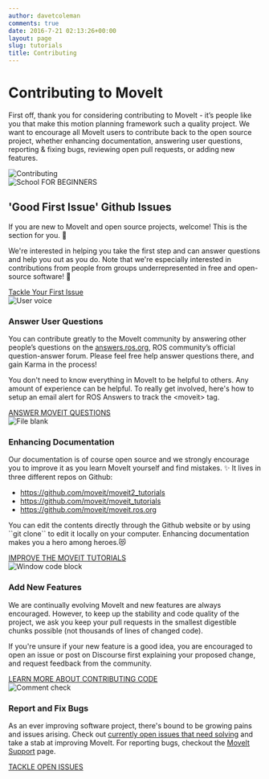 ```yaml
---
author: davetcoleman
comments: true
date: 2016-7-21 02:13:26+00:00
layout: page
slug: tutorials
title: Contributing
---
```


<div class='row'>
  <div class='col-sm-12 col-lg-6'>
    <h1>Contributing to MoveIt</h1>
    <p class="paragraph-big">
      First off, thank you for considering contributing to MoveIt - it’s people like you that make this motion planning framework such a quality project. We want to encourage all MoveIt users to contribute back to the open source project, whether enhancing documentation, answering user questions, reporting & fixing bugs, reviewing open pull requests, or adding new features.
    </p>
  </div>
  <div class='col-sm-12 col-lg-6'>
    <img class="contributing-image" alt="Contributing" src="/assets/images/contributing.png">
  </div>
</div>
<div class='row contributing-box'>
  <div class='col-sm-12 col-lg-12'>
    <span class="icon">
      <img alt="School" src="/assets/images/icons/school.svg">
    </span>
    <span class="badge">FOR BEGINNERS</span>
    <h2>'Good First Issue' Github Issues</h2>
    <p>
      If you are new to MoveIt and open source projects, welcome! This is the section for you. 👋
    </p>
    <p>
      We're interested in helping you take the first step and can answer questions and help you out as you do. Note that we're especially interested in contributions from people from groups underrepresented in free and open-source software! 💝
    </p>
    <a class="button button-transparent button-transparent__blue" href="https://github.com/moveit/moveit2/labels/good%20first%20issue" target="_blank">Tackle Your First Issue</a>
  </div>
</div>
<div class="row contributing-boxes">
  <div class='contributing-single-box'>
    <span class="icon">
      <img alt="User voice" src="/assets/images/icons/user_voice.svg">
    </span>
    <h3>Answer User Questions</h3>
    <p>
      You can contribute greatly to the MoveIt community by answering other people’s questions on the <a href="https://robotics.stackexchange.com/questions/tagged/moveit" target="_blank">answers.ros.org</a>, ROS community’s official question-answer forum. Please feel free help answer questions there, and gain Karma in the process!
    </p>
    <p class="second-paragraph">
      You don't need to know everything in MoveIt to be helpful to others. Any amount of experience can be helpful. To really get involved, here's how to setup an email alert for ROS Answers to track the &lt;moveit&gt; tag.
    </p>
    <a class="button button-transparent button-transparent__blue" href="https://robotics.stackexchange.com/questions/tagged/moveit" target="_blank">ANSWER MOVEIT QUESTIONS</a>
  </div>
  <div class='contributing-single-box'>
    <span class="icon">
      <img alt="File blank" src="/assets/images/icons/file_blank.svg">
    </span>
    <h3>Enhancing Documentation</h3>
    <p>
      Our documentation is of course open source and we strongly encourage you to improve it as you learn MoveIt yourself and find mistakes. ✨ It lives in three different repos on Github:
    </p>
    <ul>
    <li>
        <a href="https://github.com/moveit/moveit2_tutorials" target="_blank">https://github.com/moveit/moveit2_tutorials</a>
      </li>
      <li>
        <a href="https://github.com/moveit/moveit_tutorials" target="_blank">https://github.com/moveit/moveit_tutorials</a>
      </li>
      <li>
        <a href="https://github.com/moveit/moveit.ros.org" target="_blank">https://github.com/moveit/moveit.ros.org</a>
      </li>
    </ul>
    <p class="second-paragraph">
      You can edit the contents directly through the Github website or by using ``git clone`` to edit it locally on your computer. Enhancing documentation makes you a hero among heroes.😻
    </p>
    <a class="button button-transparent button-transparent__blue" href="https://github.com/moveit/moveit2_tutorials" target="_blank">IMPROVE THE MOVEIT TUTORIALS</a>
  </div>
  <div class='contributing-single-box'>
    <span class="icon">
      <img alt="Window code block" src="/assets/images/icons/window_code_block.svg">
    </span>
    <h3>Add New Features</h3>
    <p>
      We are continually evolving MoveIt and new features are always encouraged. However, to keep up the stability and code quality of the project, we ask you keep your pull requests in the smallest digestible chunks possible (not thousands of lines of changed code).
    </p>
    <p class="second-paragraph">
      If you're unsure if your new feature is a good idea, you are encouraged to open an issue or post on Discourse first explaining your proposed change, and request feedback from the community.
    </p>
    <a class="button button-transparent button-transparent__blue" href="/documentation/contributing/pullrequests">LEARN MORE ABOUT CONTRIBUTING CODE</a>
  </div>
  <div class='contributing-single-box'>
    <span class="icon">
      <img alt="Comment check" src="/assets/images/icons/comment_check.svg">
    </span>
    <h3>Report and Fix Bugs</h3>
    <p>
      As an ever improving software project, there's bound to be growing pains and issues arising. Check out <a href="https://github.com/moveit/moveit2/issues" target="_blank">currently open issues that need solving</a> and take a stab at improving MoveIt. For reporting bugs, checkout the <a href="/support/">MoveIt Support</a> page.
    </p>
    <a class="button button-transparent button-transparent__blue" href="https://github.com/moveit/moveit2/issues" target="_blank">TACKLE OPEN ISSUES</a>
  </div>
</div>
